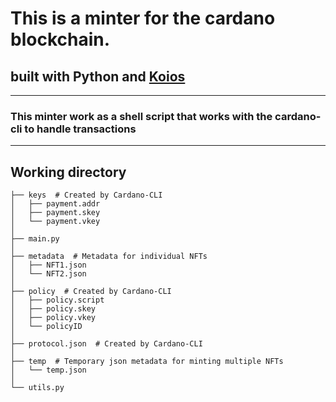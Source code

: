 # This is a minter for the cardano blockchain.

## built with Python and [Koios](https://api.koios.rest/)

---

### This minter work as a shell script that works with the cardano-cli to handle transactions

---

## Working directory

```
├── keys  # Created by Cardano-CLI
│   ├── payment.addr
│   ├── payment.skey
│   └── payment.vkey
│
├── main.py
│
├── metadata  # Metadata for individual NFTs
│   ├── NFT1.json
│   └── NFT2.json
│
├── policy  # Created by Cardano-CLI
│   ├── policy.script
│   ├── policy.skey
│   ├── policy.vkey
│   └── policyID
│
├── protocol.json  # Created by Cardano-CLI
│
├── temp  # Temporary json metadata for minting multiple NFTs
│   └── temp.json
│
└── utils.py
```
